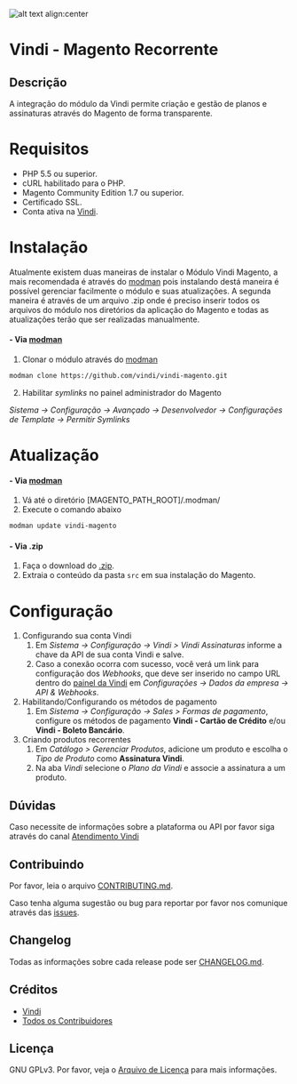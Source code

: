 ![alt text align:center](https://www.vindi.com.br/image/vindi-logo-transparente.png "Vindi") 

# Vindi - Magento Recorrente

## Descrição
A integração do módulo da Vindi permite criação e gestão de planos e assinaturas através do Magento de forma transparente.

# Requisitos
- PHP 5.5 ou superior.
- cURL habilitado para o PHP.
- Magento Community Edition 1.7 ou superior.
- Certificado SSL.
- Conta ativa na [Vindi](https://www.vindi.com.br "Vindi").

# Instalação
Atualmente existem duas maneiras de instalar o Módulo Vindi Magento, a mais recomendada é através do [modman](https://github.com/colinmollenhour/modman) pois instalando destá maneira é possível gerenciar facilmente o módulo e suas atualizações. A segunda maneira é através de um arquivo .zip onde é preciso inserir todos os arquivos do módulo nos diretórios da aplicação do Magento e todas as atualizações terão que ser realizadas manualmente.

#### - Via [modman](https://github.com/colinmollenhour/modman)
1. Clonar o módulo através do [modman](https://github.com/colinmollenhour/modman)
```bash
modman clone https://github.com/vindi/vindi-magento.git
```
2. Habilitar *symlinks* no painel administrador do Magento

*Sistema -> Configuração -> Avançado -> Desenvolvedor -> Configurações de Template -> Permitir Symlinks*

# Atualização
#### - Via [modman](https://github.com/colinmollenhour/modman)
1. Vá até o diretório [MAGENTO_PATH_ROOT]/.modman/
1. Execute o comando abaixo
```bash
modman update vindi-magento
```

#### - Via .zip
1. Faça o download do [.zip](https://github.com/vindi/vindi-magento/archive/master.zip).
1. Extraia o conteúdo da pasta `src` em sua instalação do Magento.

# Configuração
1. Configurando sua conta Vindi
    1. Em *Sistema -> Configuração -> Vindi > Vindi Assinaturas*  informe a chave da API de sua conta Vindi e salve.
    1. Caso a conexão ocorra com sucesso, você verá um link para configuração dos *Webhooks*, que deve ser inserido no campo URL dentro do [painel da Vindi](https://app.vindi.com.br) em *Configurações -> Dados da empresa -> API & Webhooks*.
1. Habilitando/Configurando os métodos de pagamento
    1. Em *Sistema -> Configuração -> Sales > Formas de pagamento*, configure os métodos de pagamento **Vindi - Cartão de Crédito** e/ou **Vindi - Boleto Bancário**.
1. Criando produtos recorrentes
    1. Em *Catálogo > Gerenciar Produtos*, adicione um produto e escolha o *Tipo de Produto* como **Assinatura Vindi**.
    1. Na aba *Vindi* selecione o *Plano da Vindi* e associe a assinatura a um produto.

## Dúvidas
Caso necessite de informações sobre a plataforma ou API por favor siga através do canal [Atendimento Vindi](http://atendimento.vindi.com.br/hc/pt-br)

## Contribuindo
Por favor, leia o arquivo [CONTRIBUTING.md](CONTRIBUTING.md).

Caso tenha alguma sugestão ou bug para reportar por favor nos comunique através das [issues](https://github.com/vindi/vindi-magento/issues).

## Changelog
Todas as informações sobre cada release pode ser  [CHANGELOG.md](CHANGELOG.md).

## Créditos
- [Vindi](https://github.com/vindi)
- [Todos os Contribuidores](https://github.com/vindi/vindi-magento/contributors)

## Licença
GNU GPLv3. Por favor, veja o [Arquivo de Licença](LICENSE) para mais informações.
